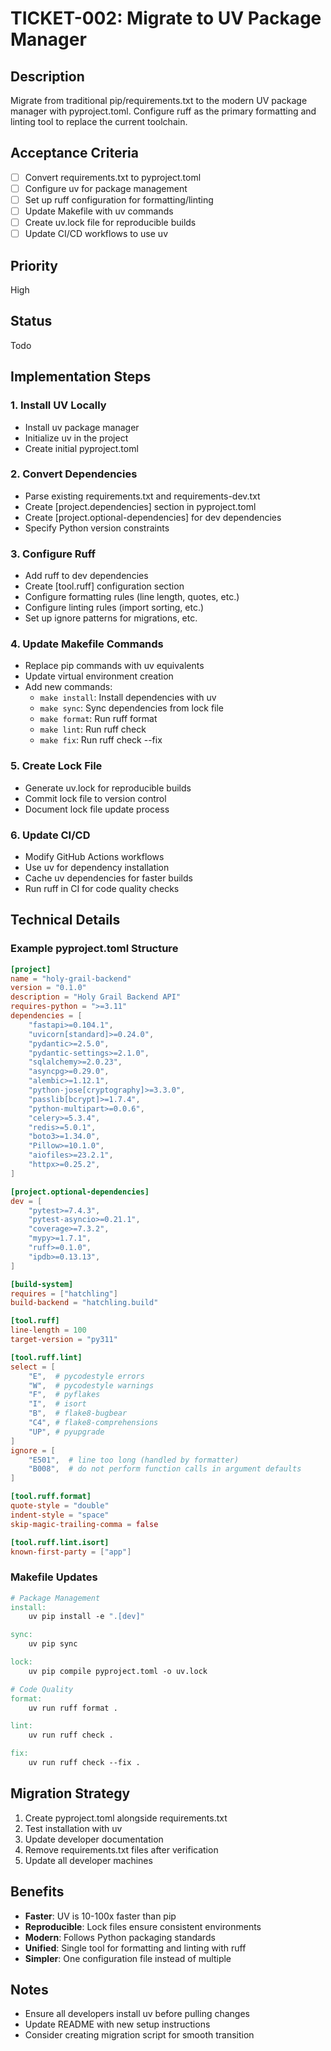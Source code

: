 # TICKET-002: Migrate to UV Package Manager

## Description
Migrate from traditional pip/requirements.txt to the modern UV package manager with pyproject.toml. Configure ruff as the primary formatting and linting tool to replace the current toolchain.

## Acceptance Criteria
- [ ] Convert requirements.txt to pyproject.toml
- [ ] Configure uv for package management
- [ ] Set up ruff configuration for formatting/linting
- [ ] Update Makefile with uv commands
- [ ] Create uv.lock file for reproducible builds
- [ ] Update CI/CD workflows to use uv

## Priority
High

## Status
Todo

## Implementation Steps

### 1. Install UV Locally
- Install uv package manager
- Initialize uv in the project
- Create initial pyproject.toml

### 2. Convert Dependencies
- Parse existing requirements.txt and requirements-dev.txt
- Create [project.dependencies] section in pyproject.toml
- Create [project.optional-dependencies] for dev dependencies
- Specify Python version constraints

### 3. Configure Ruff
- Add ruff to dev dependencies
- Create [tool.ruff] configuration section
- Configure formatting rules (line length, quotes, etc.)
- Configure linting rules (import sorting, etc.)
- Set up ignore patterns for migrations, etc.

### 4. Update Makefile Commands
- Replace pip commands with uv equivalents
- Update virtual environment creation
- Add new commands:
  - `make install`: Install dependencies with uv
  - `make sync`: Sync dependencies from lock file
  - `make format`: Run ruff format
  - `make lint`: Run ruff check
  - `make fix`: Run ruff check --fix

### 5. Create Lock File
- Generate uv.lock for reproducible builds
- Commit lock file to version control
- Document lock file update process

### 6. Update CI/CD
- Modify GitHub Actions workflows
- Use uv for dependency installation
- Cache uv dependencies for faster builds
- Run ruff in CI for code quality checks

## Technical Details

### Example pyproject.toml Structure
```toml
[project]
name = "holy-grail-backend"
version = "0.1.0"
description = "Holy Grail Backend API"
requires-python = ">=3.11"
dependencies = [
    "fastapi>=0.104.1",
    "uvicorn[standard]>=0.24.0",
    "pydantic>=2.5.0",
    "pydantic-settings>=2.1.0",
    "sqlalchemy>=2.0.23",
    "asyncpg>=0.29.0",
    "alembic>=1.12.1",
    "python-jose[cryptography]>=3.3.0",
    "passlib[bcrypt]>=1.7.4",
    "python-multipart>=0.0.6",
    "celery>=5.3.4",
    "redis>=5.0.1",
    "boto3>=1.34.0",
    "Pillow>=10.1.0",
    "aiofiles>=23.2.1",
    "httpx>=0.25.2",
]

[project.optional-dependencies]
dev = [
    "pytest>=7.4.3",
    "pytest-asyncio>=0.21.1",
    "coverage>=7.3.2",
    "mypy>=1.7.1",
    "ruff>=0.1.0",
    "ipdb>=0.13.13",
]

[build-system]
requires = ["hatchling"]
build-backend = "hatchling.build"

[tool.ruff]
line-length = 100
target-version = "py311"

[tool.ruff.lint]
select = [
    "E",  # pycodestyle errors
    "W",  # pycodestyle warnings
    "F",  # pyflakes
    "I",  # isort
    "B",  # flake8-bugbear
    "C4", # flake8-comprehensions
    "UP", # pyupgrade
]
ignore = [
    "E501",  # line too long (handled by formatter)
    "B008",  # do not perform function calls in argument defaults
]

[tool.ruff.format]
quote-style = "double"
indent-style = "space"
skip-magic-trailing-comma = false

[tool.ruff.lint.isort]
known-first-party = ["app"]
```

### Makefile Updates
```makefile
# Package Management
install:
	uv pip install -e ".[dev]"

sync:
	uv pip sync

lock:
	uv pip compile pyproject.toml -o uv.lock

# Code Quality
format:
	uv run ruff format .

lint:
	uv run ruff check .

fix:
	uv run ruff check --fix .
```

## Migration Strategy
1. Create pyproject.toml alongside requirements.txt
2. Test installation with uv
3. Update developer documentation
4. Remove requirements.txt files after verification
5. Update all developer machines

## Benefits
- **Faster**: UV is 10-100x faster than pip
- **Reproducible**: Lock files ensure consistent environments
- **Modern**: Follows Python packaging standards
- **Unified**: Single tool for formatting and linting with ruff
- **Simpler**: One configuration file instead of multiple

## Notes
- Ensure all developers install uv before pulling changes
- Update README with new setup instructions
- Consider creating migration script for smooth transition